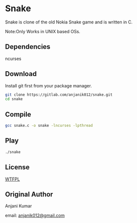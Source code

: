 # Snake

Snake is clone of the old Nokia Snake game and is written in C.

Note:Only Works in UNIX based OSs.

## Dependencies

ncurses

## Download

Install git first from your package manager.

```bash
git clone https://gitlab.com/anjanik012/snake.git
cd snake
```

## Compile

```bash
gcc snake.c -o snake -lncurses -lpthread
```

## Play

```bash
./snake
```
## License

[WTFPL](http://www.wtfpl.net/about/)

## Original Author

Anjani Kumar

email: anjanik012@gmail.com
